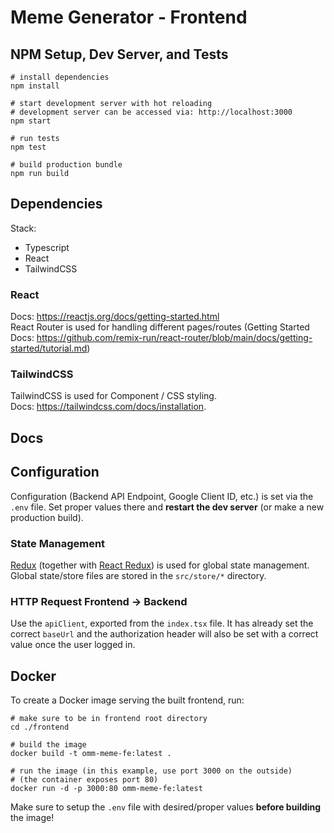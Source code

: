 # Meme Generator - Frontend

## NPM Setup, Dev Server, and Tests
```shell
# install dependencies
npm install

# start development server with hot reloading
# development server can be accessed via: http://localhost:3000
npm start

# run tests
npm test

# build production bundle
npm run build
```

## Dependencies
Stack:
- Typescript
- React
- TailwindCSS
### React
Docs: https://reactjs.org/docs/getting-started.html  
React Router is used for handling different pages/routes (Getting Started Docs:
https://github.com/remix-run/react-router/blob/main/docs/getting-started/tutorial.md)

### TailwindCSS
TailwindCSS is used for Component / CSS styling.   
Docs: https://tailwindcss.com/docs/installation.

## Docs
## Configuration
Configuration (Backend API Endpoint, Google Client ID, etc.) is set via the
`.env` file. Set proper values there and **restart the dev server** (or make
a new production build).

### State Management
[Redux](https://redux.js.org/tutorials/typescript-quick-start) (together
with [React Redux](https://react-redux.js.org/introduction/getting-started)) is
used for global state management.
Global state/store files are stored in the `src/store/*` directory.

### HTTP Request Frontend -> Backend
Use the `apiClient`, exported from the `index.tsx` file. It has already set the
correct `baseUrl` and the authorization header will also be set with a correct
value once the user logged in.


## Docker
To create a Docker image serving the built frontend, run:
```shell
# make sure to be in frontend root directory
cd ./frontend

# build the image
docker build -t omm-meme-fe:latest .

# run the image (in this example, use port 3000 on the outside)
# (the container exposes port 80)
docker run -d -p 3000:80 omm-meme-fe:latest
```
Make sure to setup the `.env` file with desired/proper values
**before building** the image!
